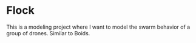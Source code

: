 # Flock
This is a modeling project where I want to model the swarm behavior of a group of drones. Similar to Boids.
